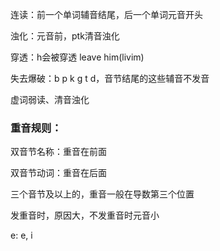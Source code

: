 连读：前一个单词辅音结尾，后一个单词元音开头

浊化：元音前，ptk清音浊化

穿透：h会被穿透 leave him(livim)

失去爆破：b p k g t d，音节结尾的这些辅音不发音

虚词弱读、清音浊化





### 重音规则：

双音节名称：重音在前面

双音节动词：重音在后面

三个音节及以上的，重音一般在导数第三个位置



发重音时，原因大，不发重音时元音小

e: e, i

